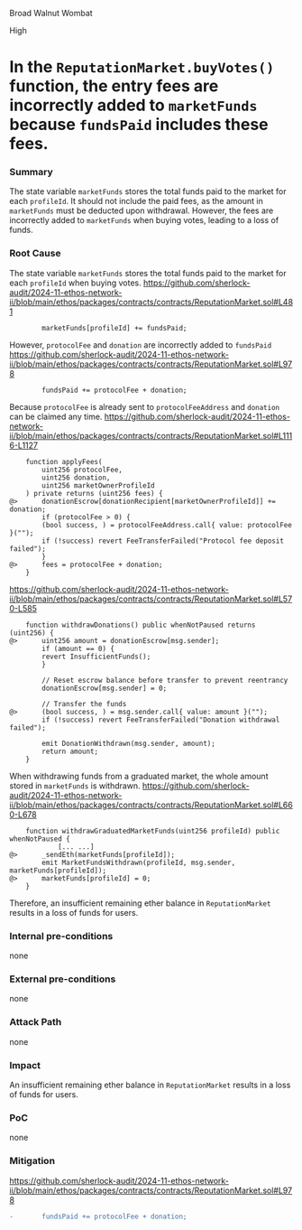 Broad Walnut Wombat

High

# In the `ReputationMarket.buyVotes()` function, the entry fees are incorrectly added to `marketFunds` because `fundsPaid` includes these fees.

### Summary
The state variable `marketFunds` stores the total funds paid to the market for each `profileId`. It should not include the paid fees, as the amount in `marketFunds` must be deducted upon withdrawal. However, the fees are incorrectly added to `marketFunds` when buying votes, leading to a loss of funds.

### Root Cause
The state variable `marketFunds` stores the total funds paid to the market for each `profileId` when buying votes.
https://github.com/sherlock-audit/2024-11-ethos-network-ii/blob/main/ethos/packages/contracts/contracts/ReputationMarket.sol#L481
```solidity
        marketFunds[profileId] += fundsPaid;
```

However, `protocolFee` and `donation` are incorrectly added to `fundsPaid`
https://github.com/sherlock-audit/2024-11-ethos-network-ii/blob/main/ethos/packages/contracts/contracts/ReputationMarket.sol#L978
```solidity
        fundsPaid += protocolFee + donation;
```

Because `protocolFee` is already sent to `protocolFeeAddress` and `donation` can be claimed any time.
https://github.com/sherlock-audit/2024-11-ethos-network-ii/blob/main/ethos/packages/contracts/contracts/ReputationMarket.sol#L1116-L1127
```solidity
    function applyFees(
        uint256 protocolFee,
        uint256 donation,
        uint256 marketOwnerProfileId
    ) private returns (uint256 fees) {
@>      donationEscrow[donationRecipient[marketOwnerProfileId]] += donation;
        if (protocolFee > 0) {
        (bool success, ) = protocolFeeAddress.call{ value: protocolFee }("");
        if (!success) revert FeeTransferFailed("Protocol fee deposit failed");
        }
@>      fees = protocolFee + donation;
    }
```

https://github.com/sherlock-audit/2024-11-ethos-network-ii/blob/main/ethos/packages/contracts/contracts/ReputationMarket.sol#L570-L585
```solidity
    function withdrawDonations() public whenNotPaused returns (uint256) {
@>      uint256 amount = donationEscrow[msg.sender];
        if (amount == 0) {
        revert InsufficientFunds();
        }

        // Reset escrow balance before transfer to prevent reentrancy
        donationEscrow[msg.sender] = 0;

        // Transfer the funds
@>      (bool success, ) = msg.sender.call{ value: amount }("");
        if (!success) revert FeeTransferFailed("Donation withdrawal failed");

        emit DonationWithdrawn(msg.sender, amount);
        return amount;
    }
``` 

When withdrawing funds from a graduated market, the whole amount stored in `marketFunds` is withdrawn.
https://github.com/sherlock-audit/2024-11-ethos-network-ii/blob/main/ethos/packages/contracts/contracts/ReputationMarket.sol#L660-L678
```solidity
    function withdrawGraduatedMarketFunds(uint256 profileId) public whenNotPaused {
            [... ...]
@>      _sendEth(marketFunds[profileId]);
        emit MarketFundsWithdrawn(profileId, msg.sender, marketFunds[profileId]);
@>      marketFunds[profileId] = 0;
    }
```

Therefore, an insufficient remaining ether balance in `ReputationMarket` results in a loss of funds for users.

### Internal pre-conditions
none

### External pre-conditions
none

### Attack Path
none

### Impact
An insufficient remaining ether balance in `ReputationMarket` results in a loss of funds for users.

### PoC
none

### Mitigation
https://github.com/sherlock-audit/2024-11-ethos-network-ii/blob/main/ethos/packages/contracts/contracts/ReputationMarket.sol#L978
```diff
-       fundsPaid += protocolFee + donation;
```